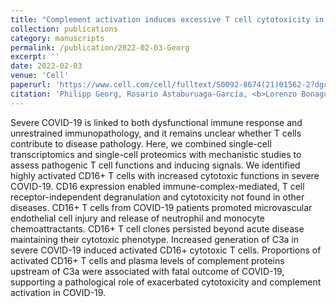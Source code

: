 ```yaml
---
title: "Complement activation induces excessive T cell cytotoxicity in severe COVID-19"
collection: publications
category: manuscripts
permalink: /publication/2022-02-03-Georg
excerpt: ''
date: 2022-02-03
venue: 'Cell'
paperurl: 'https://www.cell.com/cell/fulltext/S0092-8674(21)01562-2?dgcid=raven_jbs_aip_email'
citation: 'Philipp Georg, Rosario Astaburuaga-García, <b>Lorenzo Bonaguro</b>, Sophia Brumhard, Laura Michalick, Lena J Lippert, Tomislav Kostevc, Christiane Gäbel, Maria Schneider, Mathias Streitz, Vadim Demichev, Ioanna Gemünd, Matthias Barone, Pinkus Tober-Lau, Elisa T Helbig, David Hillus, Lev Petrov, Julia Stein, Hannah-Philine Dey, Daniela Paclik, Christina Iwert, Michael Mülleder, Simran Kaur Aulakh, Sonja Djudjaj, Roman D Bülow, Henrik E Mei, Axel R Schulz, Andreas Thiel, Stefan Hippenstiel, Antoine-Emmanuel Saliba, Roland Eils, Irina Lehmann, Marcus A Mall, Sebastian Stricker, Jobst Röhmel, Victor M Corman, Dieter Beule, Emanuel Wyler, Markus Landthaler, Benedikt Obermayer, Saskia von Stillfried, Peter Boor, Münevver Demir, Hans Wesselmann, Norbert Suttorp, Alexander Uhrig, Holger Müller-Redetzky, Jacob Nattermann, Wolfgang M Kuebler, Christian Meisel, Markus Ralser, Joachim L Schultze, Anna C Aschenbrenner, Charlotte Thibeault, Florian Kurth, Leif E Sander, Nils Blüthgen, Birgit Sawitzki. (2022). &quot;Complement activation induces excessive T cell cytotoxicity in severe COVID-19; <i>Cells</i>. 185(3)'
---
```


Severe COVID-19 is linked to both dysfunctional immune response and unrestrained immunopathology, and it remains unclear whether T cells contribute to disease pathology. Here, we combined single-cell transcriptomics and single-cell proteomics with mechanistic studies to assess pathogenic T cell functions and inducing signals. We identified highly activated CD16+ T cells with increased cytotoxic functions in severe COVID-19. CD16 expression enabled immune-complex-mediated, T cell receptor-independent degranulation and cytotoxicity not found in other diseases. CD16+ T cells from COVID-19 patients promoted microvascular endothelial cell injury and release of neutrophil and monocyte chemoattractants. CD16+ T cell clones persisted beyond acute disease maintaining their cytotoxic phenotype. Increased generation of C3a in severe COVID-19 induced activated CD16+ cytotoxic T cells. Proportions of activated CD16+ T cells and plasma levels of complement proteins upstream of C3a were associated with fatal outcome of COVID-19, supporting a pathological role of exacerbated cytotoxicity and complement activation in COVID-19.
